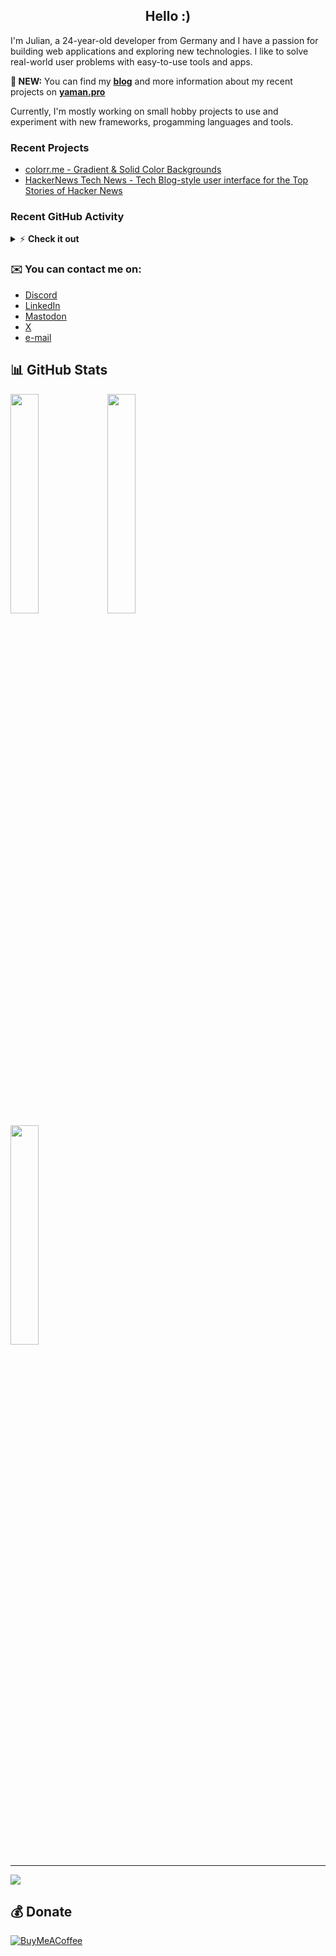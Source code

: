 <h2 align="center">Hello :)</h2>
<p>I'm Julian, a 24-year-old developer from Germany and I have a passion for building web applications and exploring new technologies. 
I like to solve real-world user problems with easy-to-use tools and apps.</p>

**🥳 NEW:** You can find my [**blog**](https://yaman.pro/blog?utm_source=github) and more information about my recent projects on [**yaman.pro**](https://yaman.pro/?utm_source=github) 

Currently, I'm mostly working on small hobby projects to use and experiment with new frameworks, progamming languages and tools.

### Recent Projects
- [colorr.me - Gradient & Solid Color Backgrounds](https://colorr.me)
- [HackerNews Tech News - Tech Blog-style user interface for the Top Stories of Hacker News](https://hn.yamanlabs.com)

### Recent GitHub Activity
<details>
  <summary>⚡ <b>Check it out</b></summary>
  <br/>

<!--START_SECTION:activity-->
1. 💪 Opened PR [#5373](https://github.com/endoflife-date/endoflife.date/pull/5373) in [endoflife-date/endoflife.date](https://github.com/endoflife-date/endoflife.date)
2. 🗣 Commented on [#214](https://github.com/themesberg/flowbite-react/issues/214) in [themesberg/flowbite-react](https://github.com/themesberg/flowbite-react)
3. 🎉 Merged PR [#5](https://github.com/julianYaman/tooldb/pull/5) in [julianYaman/tooldb](https://github.com/julianYaman/tooldb)
4. 💪 Opened PR [#5](https://github.com/julianYaman/tooldb/pull/5) in [julianYaman/tooldb](https://github.com/julianYaman/tooldb)
5. 🎉 Merged PR [#4](https://github.com/julianYaman/tooldb/pull/4) in [julianYaman/tooldb](https://github.com/julianYaman/tooldb)
<!--END_SECTION:activity-->
</details>

### ✉️ You can contact me on:
* [Discord](https://discord.gg/ccpgH3b)
* [LinkedIn](https://linkedin.com/in/julian-yaman)
* [Mastodon](https://mstdn.social/@yaman)
* [X](https://x.com/julianYaman)
* [e-mail](https://yaman.pro/contact)

## 📊 GitHub Stats
<div>
  <img width="30%" src="https://github-readme-stats.vercel.app/api?username=julianyaman&theme=blue-green&hide_border=false&include_all_commits=false&count_private=true" />
  <img width="30%" src="https://github-readme-streak-stats.herokuapp.com/?user=julianyaman&theme=blue-green&hide_border=false" />
</div>
<div>
  <img width="30%" src="https://github-readme-stats.vercel.app/api/top-langs/?username=julianyaman&theme=blue-green&hide_border=false&include_all_commits=false&count_private=true&layout=compact" />
</div>

---

![](https://komarev.com/ghpvc/?username=julianyaman&label=Visitors+Count&color=brightgreen)

## 💰 Donate
  [![BuyMeACoffee](https://img.shields.io/badge/Buy%20Me%20a%20Coffee-ffdd00?style=for-the-badge&logo=buy-me-a-coffee&logoColor=black)](https://buymeacoffee.com/julianyaman)
  
